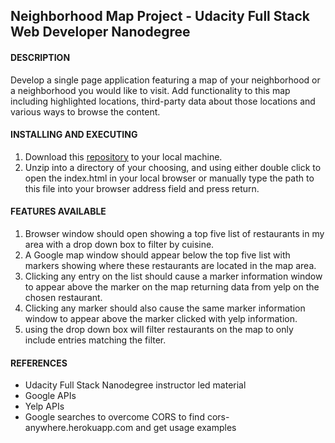 ## Neighborhood Map Project - Udacity Full Stack Web Developer Nanodegree


#### DESCRIPTION

Develop a single page application featuring a map of your neighborhood or a neighborhood you would like to visit. Add functionality to this map including highlighted locations, third-party data about those locations and various ways to browse the content.


#### INSTALLING AND EXECUTING

  1. Download this [repository](https://github.com/jb7946/Udacity-Neighborhood-Map) to your local machine.
  2. Unzip into a directory of your choosing, and using either double click to open the index.html in your local browser or manually type the path to this file into your browser address field and press return.


#### FEATURES AVAILABLE

  1. Browser window should open showing a top five list of restaurants in my area with a drop down box to filter by cuisine.
  2. A Google map window should appear below the top five list with markers showing where these restaurants are located in the map area.
  3. Clicking any entry on the list should cause a marker information window to appear above the marker on the map returning data from yelp on the chosen restaurant.  
  4. Clicking any marker should also cause the same marker information window to appear above the marker clicked with yelp information.
  5. using the drop down box will filter restaurants on the map to only include entries matching the filter.


#### REFERENCES

 - Udacity Full Stack Nanodegree instructor led material
 - Google APIs
 - Yelp APIs
 - Google searches to overcome CORS to find cors-anywhere.herokuapp.com and get usage examples
